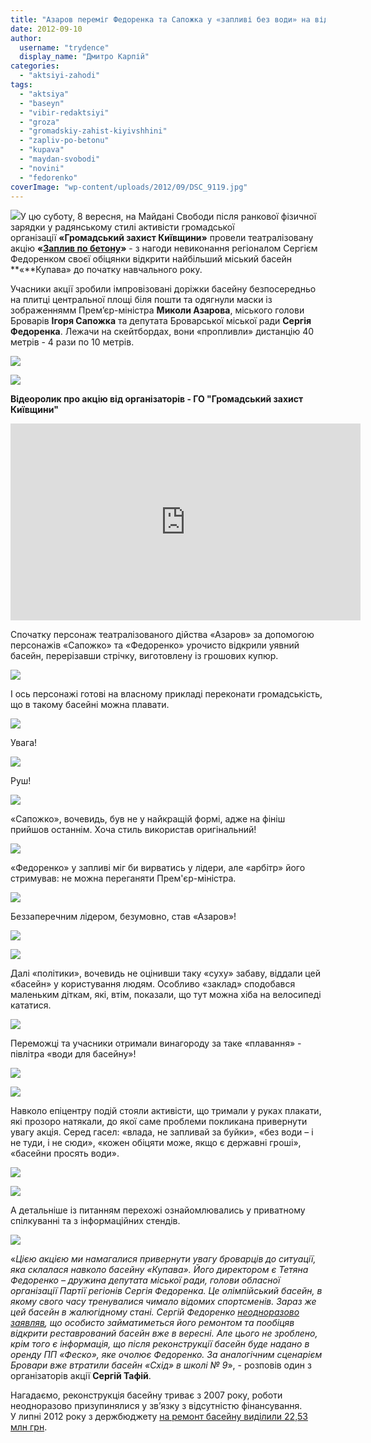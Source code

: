 ```yaml
---
title: "Азаров переміг Федоренка та Сапожка у «запливі без води» на відкритті басейну в Броварах. ВІДЕО"
date: 2012-09-10
author: 
  username: "trydence"
  display_name: "Дмитро Карпій"
categories: 
  - "aktsiyi-zahodi"
tags: 
  - "aktsiya"
  - "baseyn"
  - "vibir-redaktsiyi"
  - "groza"
  - "gromadskiy-zahist-kiyivshhini"
  - "zapliv-po-betonu"
  - "kupava"
  - "maydan-svobodi"
  - "novini"
  - "fedorenko"
coverImage: "wp-content/uploads/2012/09/DSC_9119.jpg"
---
```


[![](https://mpz.brovary.org/wp-content/uploads/2012/09/DSC_9111.jpg)](https://mpz.brovary.org/wp-content/uploads/2012/09/DSC_9111.jpg)У цю суботу, 8 вересня, на Майдані Свободи після ранкової фізичної зарядки у радянському стилі активісти громадської організації **«Громадський захист Київщини»** провели театралізовану акцію **«[Заплив по бетону](https://mpz.brovary.org/8-veresnya-u-brovarah-vidbudetsya-zapliv-po-betonu/)»** \- з нагоди невиконання регіоналом Сергієм Федоренком своєї обіцянки відкрити найбільший міський басейн **«**Купава» до початку навчального року.

Учасники акції зробили імпровізовані доріжки басейну безпосередньо на плитці центральної площі біля пошти та одягнули маски із зображеннямм Прем’єр-міністра **Миколи Азарова**, міського голови Броварів **Ігоря Сапожка** та депутата Броварської міської ради **Сергія Федоренка**. Лежачи на скейтбордах, вони «пропливли» дистанцію 40 метрів - 4 рази по 10 метрів.

[![](https://mpz.brovary.org/wp-content/uploads/2012/09/DSC_9096.jpg)](https://mpz.brovary.org/wp-content/uploads/2012/09/DSC_9096.jpg)

[![](https://mpz.brovary.org/wp-content/uploads/2012/09/DSC_9102.jpg)](https://mpz.brovary.org/wp-content/uploads/2012/09/DSC_9102.jpg)

**Відеоролик про акцію від організаторів - ГО "Громадський захист Київщини"**

<iframe src="http://www.youtube.com/embed/zlDMzspPJac" frameborder="0" width="560" height="315"></iframe>

Спочатку персонаж театралізованого дійства «Азаров» за допомогою персонажів «Сапожко» та «Федоренко» урочисто відкрили уявний басейн, перерізавши стрічку, виготовлену із грошових купюр.

[![](https://mpz.brovary.org/wp-content/uploads/2012/09/DSC_9106.jpg)](https://mpz.brovary.org/wp-content/uploads/2012/09/DSC_9106.jpg)

І ось персонажі готові на власному прикладі переконати громадськість, що в такому басейні можна плавати.

[![](https://mpz.brovary.org/wp-content/uploads/2012/09/DSC_9111.jpg)](https://mpz.brovary.org/wp-content/uploads/2012/09/DSC_9111.jpg)

Увага!

[![](https://mpz.brovary.org/wp-content/uploads/2012/09/DSC_9115.jpg)](https://mpz.brovary.org/wp-content/uploads/2012/09/DSC_9115.jpg)

Руш!

[![](https://mpz.brovary.org/wp-content/uploads/2012/09/DSC_9119.jpg)](https://mpz.brovary.org/wp-content/uploads/2012/09/DSC_9119.jpg)

«Сапожко», вочевидь, був не у найкращій формі, адже на фініш прийшов останнім. Хоча стиль використав оригінальний!

[![](https://mpz.brovary.org/wp-content/uploads/2012/09/DSC_9146.jpg)](https://mpz.brovary.org/wp-content/uploads/2012/09/DSC_9146.jpg)

«Федоренко» у запливі міг би вирватись у лідери, але «арбітр» його стримував: не можна переганяти Прем'єр-міністра.

[![](https://mpz.brovary.org/wp-content/uploads/2012/09/DSC_9125.jpg)](https://mpz.brovary.org/wp-content/uploads/2012/09/DSC_9125.jpg)

Беззаперечним лідером, безумовно, став «Азаров»!

[![](https://mpz.brovary.org/wp-content/uploads/2012/09/DSC_9128.jpg)](https://mpz.brovary.org/wp-content/uploads/2012/09/DSC_9128.jpg)

[![](https://mpz.brovary.org/wp-content/uploads/2012/09/DSC_9158.jpg)](https://mpz.brovary.org/wp-content/uploads/2012/09/DSC_9158.jpg)

Далі «політики», вочевидь не оцінивши таку «суху» забаву, віддали цей «басейн» у користування людям. Особливо «заклад» сподобався маленьким діткам, які, втім, показали, що тут можна хіба на велосипеді кататися.

[![](https://mpz.brovary.org/wp-content/uploads/2012/09/DSC_9205.jpg)](https://mpz.brovary.org/wp-content/uploads/2012/09/DSC_9205.jpg)

Переможці та учасники отримали винагороду за таке «плавання» - півлітра «води для басейну»!

[![](https://mpz.brovary.org/wp-content/uploads/2012/09/DSC_9217.jpg)](https://mpz.brovary.org/wp-content/uploads/2012/09/DSC_9217.jpg)

[![](https://mpz.brovary.org/wp-content/uploads/2012/09/DSC_9218.jpg)](https://mpz.brovary.org/wp-content/uploads/2012/09/DSC_9218.jpg)

Навколо епіцентру подій стояли активісти, що тримали у руках плакати, які прозоро натякали, до якої саме проблеми покликана привернути увагу акція. Серед гасел: «влада, не запливай за буйки», «без води – і не туди, і не сюди», «кожен обіцяти може, якщо є державні гроші», «басейни просять води».

[![](https://mpz.brovary.org/wp-content/uploads/2012/09/DSC_9151.jpg)](https://mpz.brovary.org/wp-content/uploads/2012/09/DSC_9151.jpg)

[![](https://mpz.brovary.org/wp-content/uploads/2012/09/DSC_9175.jpg)](https://mpz.brovary.org/wp-content/uploads/2012/09/DSC_9175.jpg)

А детальніше із питанням перехожі ознайомлювались у приватному спілкуванні та з інформаційних стендів.

[![](https://mpz.brovary.org/wp-content/uploads/2012/09/Image00001.jpg)](https://mpz.brovary.org/wp-content/uploads/2012/09/Image00001.jpg)

«_Цією акцією ми намагалися привернути увагу броварців до ситуації, яка склалася навколо басейну «Купава». Його директором є Тетяна Федоренко – дружина депутата міської ради, голови обласної організації Партії регіонів Сергія Федоренка. Це олімпійський басейн, в якому свого часу тренувалися чимало відомих спортсменів. Зараз же цей басейн в жалюгідному стані. Сергій Федоренко [неодноразово заявляв](https://mpz.brovary.org/fedorenko-i-sapozhko-obitsyayut-kupavu-n/), що особисто займатиметься його ремонтом та пообіцяв відкрити реставрований басейн вже в вересні. Але цього не зроблено, крім того є інформація, що після реконструкції басейн буде надано в оренду ПП «Феско», яке очолює Федоренко. За аналогічним сценарієм Бровари вже втратили басейн «Схід» в школі № 9_», - розповів один з організаторів акції **Сергій Тафій**.

Нагадаємо, реконструкція басейну триває з 2007 року, роботи неодноразово призупинялися у зв’язку з відсутністю фінансування. У липні 2012 року з держбюджету [на ремонт басейну виділили 22,53 млн грн](https://mpz.brovary.org/na-rekonstruktsiyu-plavalnogo-baseynu-kupava-dali-23-milyoni-z-derzhbyudzhetu/).
